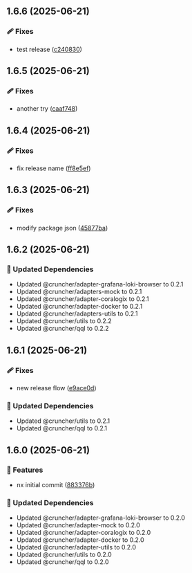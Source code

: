 ## 1.6.6 (2025-06-21)

### 🩹 Fixes

- test release ([c240830](https://github.com/IamShobe/cruncher/commit/c240830))

## 1.6.5 (2025-06-21)

### 🩹 Fixes

- another try ([caaf748](https://github.com/IamShobe/cruncher/commit/caaf748))

## 1.6.4 (2025-06-21)

### 🩹 Fixes

- fix release name ([ff8e5ef](https://github.com/IamShobe/cruncher/commit/ff8e5ef))

## 1.6.3 (2025-06-21)

### 🩹 Fixes

- modify package json ([45877ba](https://github.com/IamShobe/cruncher/commit/45877ba))

## 1.6.2 (2025-06-21)

### 🧱 Updated Dependencies

- Updated @cruncher/adapter-grafana-loki-browser to 0.2.1
- Updated @cruncher/adapters-mock to 0.2.1
- Updated @cruncher/adapter-coralogix to 0.2.1
- Updated @cruncher/adapter-docker to 0.2.1
- Updated @cruncher/adapters-utils to 0.2.1
- Updated @cruncher/utils to 0.2.2
- Updated @cruncher/qql to 0.2.2

## 1.6.1 (2025-06-21)

### 🩹 Fixes

- new release flow ([e9ace0d](https://github.com/IamShobe/cruncher/commit/e9ace0d))

### 🧱 Updated Dependencies

- Updated @cruncher/utils to 0.2.1
- Updated @cruncher/qql to 0.2.1

## 1.6.0 (2025-06-21)

### 🚀 Features

- nx initial commit ([883376b](https://github.com/IamShobe/cruncher/commit/883376b))

### 🧱 Updated Dependencies

- Updated @cruncher/adapter-grafana-loki-browser to 0.2.0
- Updated @cruncher/adapter-mock to 0.2.0
- Updated @cruncher/adapter-coralogix to 0.2.0
- Updated @cruncher/adapter-docker to 0.2.0
- Updated @cruncher/adapter-utils to 0.2.0
- Updated @cruncher/utils to 0.2.0
- Updated @cruncher/qql to 0.2.0